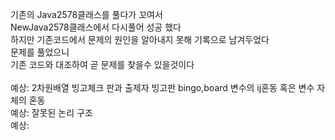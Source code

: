 기존의 Java2578클래스를 풀다가 꼬여서<br>
NewJava2578클래스에서 다시풀어 성공 했다<br>
하지만 기존코드에서 문제의 원인을 알아내지 못해 기록으로 남겨두었다<br>
문제를 풀었으니<br>
기존 코드와 대조하여 곧 문제를 찾을수 있을것이다<br>
<br>
예상: 2차원배열 빙고체크 판과 출제자 빙고판 bingo,board 변수의 ij혼동 혹은 변수 자체의 혼동<br>
예상: 잘못된 논리 구조<br>
예상: <br>


